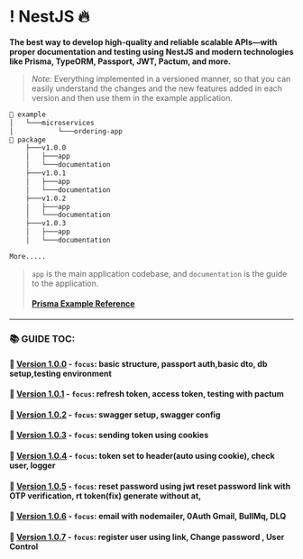 # ! NestJS 🔥

**The best way to develop high-quality and reliable scalable APIs—with proper documentation and testing using NestJS and modern technologies like Prisma, TypeORM, Passport, JWT, Pactum, and more.**

> _Note:_ Everything implemented in a versioned manner, so that you can easily understand the changes and the new features added in each version and then use them in the example application.





```markdown
📂 example
│   └───microservices
│           └───ordering-app
📂 package
    ├───v1.0.0 
    │   ├───app 
    │   └───documentation
    ├───v1.0.1
    │   ├───app 
    │   └───documentation
    ├───v1.0.2 
    │   ├───app 
    │   └───documentation
    ├───v1.0.3
    │   ├───app
    │   └───documentation

More.....
``` 
> `app` is the main application codebase, and `documentation` is the guide to the application.
> #### [Prisma Example Reference ](https://github.com/Subham-Maity/prisma-the-ultimate-resource/blob/main/prisma/schema.prisma)
-------


### 📚 GUIDE TOC:

#### 📌 [Version 1.0.0](package/v1.0.0/documentation/README.md) - `focus`: basic structure, passport auth,basic dto, db setup,testing environment

#### 📌 [Version 1.0.1](package/v1.0.1/documentation/README.md) - `focus`: refresh token, access token, testing with pactum

#### 📌 [Version 1.0.2](package/v1.0.2/documentation/README.md) - `focus`: swagger setup, swagger config

#### 📌 [Version 1.0.3](package/v1.0.3/documentation/README.md) - `focus`: sending token using cookies

#### 📌 [Version 1.0.4](package/v1.0.4/documentation/README.md) - `focus`: token set to header(auto using cookie), check user, logger

#### 📌 [Version 1.0.5](package/v1.0.5/documentation/README.md) - `focus`: reset password using jwt reset password link with OTP verification, rt token(fix) generate without at,

#### 📌 [Version 1.0.6](package/v1.0.6/documentation/README.md) - `focus`: email with nodemailer, 0Auth Gmail, BullMq, DLQ

#### 📌 [Version 1.0.7](package/v1.0.7/documentation/README.md) - `focus`: register user using link, Change password , User Control 